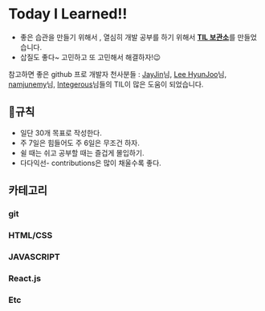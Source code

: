 # Today I Learned!!

* 좋은 습관을 만들기 위해서 , 열심히 개발 공부를 하기 위해서 <ins>**TIL 보관소**</ins>를 만들었습니다.
* 삽질도 좋다~ 고민하고 또 고민해서 해결하자!😉

참고하면 좋은 github 프로 개발자 천사분들 : [JayJin](https://github.com/milooy)님, [Lee HyunJoo](https://wayhome25.github.io/#til-today-i-learned)님,
[namjunemy](https://github.com/namjunemy/TIL)님, [Integerous](https://github.com/Integerous/goQuality-dev-contents)님들의 TIL이 많은 도움이 되었습니다.



## 📣규칙

* 일단 30개 목표로 작성한다.
* 주 7일은 힘들어도 주 6일은 무조건 하자.
* 쉴 때는 쉬고 공부할 때는 즐겁게 몰입하기.
* 다다익선- contributions은 많이 채울수록 좋다.


## 카테고리
### git
### HTML/CSS
### JAVASCRIPT
### React.js
### Etc
